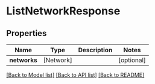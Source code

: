 # ListNetworkResponse

## Properties
Name | Type | Description | Notes
------------ | ------------- | ------------- | -------------
**networks** | [Network] |  | [optional] 

[[Back to Model list]](../README.md#documentation-for-models) [[Back to API list]](../README.md#documentation-for-api-endpoints) [[Back to README]](../README.md)


